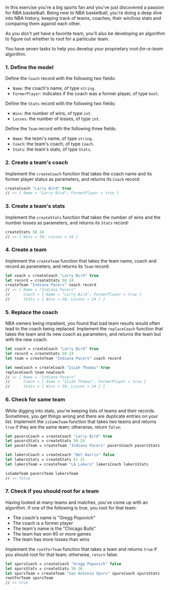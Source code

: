 In this exercise you're a big sports fan and you've just discovered a passion for NBA basketball. Being new to NBA basketball, you're doing a deep dive into NBA history, keeping track of teams, coaches, their win/loss stats and comparing them against each other.

As you don't yet have a favorite team, you'll also be developing an algorithm to figure out whether to root for a particular team.

You have seven tasks to help you develop your proprietary _root-for-a-team_ algorithm.

### 1. Define the model

Define the `Coach` record with the following two fields:

- `Name`: the coach's name, of type `string`.
- `FormerPlayer`: indicates if the coach was a former player, of type `bool`.

Define the `Stats` record with the following two fields:

- `Wins`: the number of wins, of type `int`.
- `Losses`: the number of losses, of type `int`.

Define the `Team` record with the following three fields:

- `Name`: the team's name, of type `string`.
- `Coach`: the team's coach, of type `Coach`.
- `Stats`: the team's stats, of type `Stats`.

### 2. Create a team's coach

Implement the `createCoach` function that takes the coach name and its former player status as parameters, and returns its `Coach` record:

```fsharp
createCoach "Larry Bird" true
// => { Name = "Larry Bird"; FormerPlayer = true }
```

### 3. Create a team's stats

Implement the `createStats` function that takes the number of wins and the number losses as parameters, and returns its `Stats` record:

```fsharp
createStats 58 24
// => { Wins = 58; Losses = 24 }
```

### 4. Create a team

Implement the `createTeam` function that takes the team name, coach and record as parameters, and returns its `Team` record:

```fsharp
let coach = createCoach "Larry Bird" true
let record = createStats 58 24
createTeam "Indiana Pacers" coach record
// => { Name = "Indiana Pacers"
//      Coach = { Name = "Larry Bird"; FormerPlayer = true }
//      Stats = { Wins = 58; Losses = 24 } }
```

### 5. Replace the coach

NBA owners being impatient, you found that bad team results would often lead to the coach being replaced. Implement the `replaceCoach` function that takes the team and its new coach as parameters, and returns the team but with the new coach:

```fsharp
let coach = createCoach "Larry Bird" true
let record = createStats 58 24
let team = createTeam "Indiana Pacers" coach record

let newCoach = createCoach "Isiah Thomas" true
replaceCoach team newCoach
// => { Name = "Indiana Pacers"
//      Coach = { Name = "Isiah Thomas"; FormerPlayer = true }
//      Stats = { Wins = 58; Losses = 24 } }
```

### 6. Check for same team

While digging into stats, you're keeping lists of teams and their records. Sometimes, you get things wrong and there are duplicate entries on your list. Implement the `isSameTeam` function that takes two teams and returns `true` if they are the same team; otherwise, return `false`:

```fsharp
let pacersCoach = createCoach "Larry Bird" true
let pacersStats = createStats 58 24
let pacersTeam = createTeam "Indiana Pacers" pacersCoach pacersStats

let lakersCoach = createCoach "Del Harris" false
let lakersStats = createStats 61 21
let lakersTeam = createTeam "LA Lakers" lakersCoach lakersStats

isSameTeam pacersTeam lakersTeam
// => false
```

### 7. Check if you should root for a team

Having looked at many teams and matches, you've come up with an algorithm. If one of the following is true, you root for that team:

- The coach's name is "Gregg Popovich"
- The coach is a former player
- The team's name is the "Chicago Bulls"
- The team has won 60 or more games
- The team has more losses than wins

Implement the `rootForTeam` function that takes a team and returns `true` if you should root for that team; otherwise, `return` false:

```fsharp
let spursCoach = createCoach "Gregg Popovich" false
let spursStats = createStats 56 26
let spursTeam = createTeam "San Antonio Spurs" spursCoach spursStats
rootForTeam spursTeam
// => true
```
